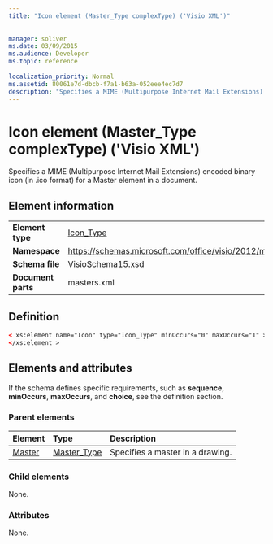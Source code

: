 ```yaml
---
title: "Icon element (Master_Type complexType) ('Visio XML')"
 
 
manager: soliver
ms.date: 03/09/2015
ms.audience: Developer
ms.topic: reference
 
localization_priority: Normal
ms.assetid: 80061e7d-dbcb-f7a1-b63a-052eee4ec7d7
description: "Specifies a MIME (Multipurpose Internet Mail Extensions) encoded binary icon (in .ico format) for a Master element in a document."
---
```


# Icon element (Master_Type complexType) ('Visio XML')

Specifies a MIME (Multipurpose Internet Mail Extensions) encoded binary icon (in .ico format) for a Master element in a document.
  
## Element information

|||
|:-----|:-----|
|**Element type** <br/> |[Icon_Type](icon_type-complextypevisio-xml.md) <br/> |
|**Namespace** <br/> |https://schemas.microsoft.com/office/visio/2012/main  <br/> |
|**Schema file** <br/> |VisioSchema15.xsd  <br/> |
|**Document parts** <br/> |masters.xml  <br/> |
   
## Definition

```XML
< xs:element name="Icon" type="Icon_Type" minOccurs="0" maxOccurs="1" >
</xs:element >
```

## Elements and attributes

If the schema defines specific requirements, such as **sequence**, **minOccurs**, **maxOccurs**, and **choice**, see the definition section. 
  
### Parent elements

|**Element**|**Type**|**Description**|
|:-----|:-----|:-----|
|[Master](master-element-masters_type-complextypevisio-xml.md) <br/> |[Master_Type](master_type-complextypevisio-xml.md) <br/> |Specifies a master in a drawing.  <br/> |
   
### Child elements

None.
  
### Attributes

None.
  

